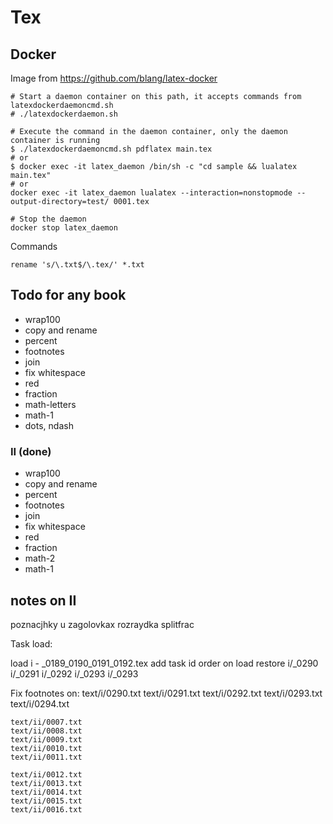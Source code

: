 # Tex

## Docker

Image from https://github.com/blang/latex-docker

	# Start a daemon container on this path, it accepts commands from latexdockerdaemoncmd.sh
	# ./latexdockerdaemon.sh

	# Execute the command in the daemon container, only the daemon container is running
	$ ./latexdockerdaemoncmd.sh pdflatex main.tex
	# or
	$ docker exec -it latex_daemon /bin/sh -c "cd sample && lualatex main.tex"
	# or 
	docker exec -it latex_daemon lualatex --interaction=nonstopmode --output-directory=test/ 0001.tex

	# Stop the daemon
	docker stop latex_daemon

Commands

	rename 's/\.txt$/\.tex/' *.txt

## Todo for any book

- wrap100
- copy and rename
- percent
- footnotes
- join
- fix whitespace
- red
- fraction
- math-letters
- math-1
- dots, ndash

### II (done)

- wrap100
- copy and rename
- percent
- footnotes
- join
- fix whitespace
- red
- fraction
- math-2
- math-1

## notes on II
poznacjhky u zagolovkax
rozraydka
splitfrac

Task load:
 
 load i - _0189_0190_0191_0192.tex
 add task id order on load
 restore i/_0290 i/_0291 i/_0292 i/_0293 i/_0293

Fix footnotes on:
	text/i/0290.txt
	text/i/0291.txt
	text/i/0292.txt
	text/i/0293.txt
	text/i/0294.txt 

	text/ii/0007.txt
	text/ii/0008.txt
	text/ii/0009.txt
	text/ii/0010.txt
	text/ii/0011.txt 

	text/ii/0012.txt
	text/ii/0013.txt
	text/ii/0014.txt
	text/ii/0015.txt
	text/ii/0016.txt 
